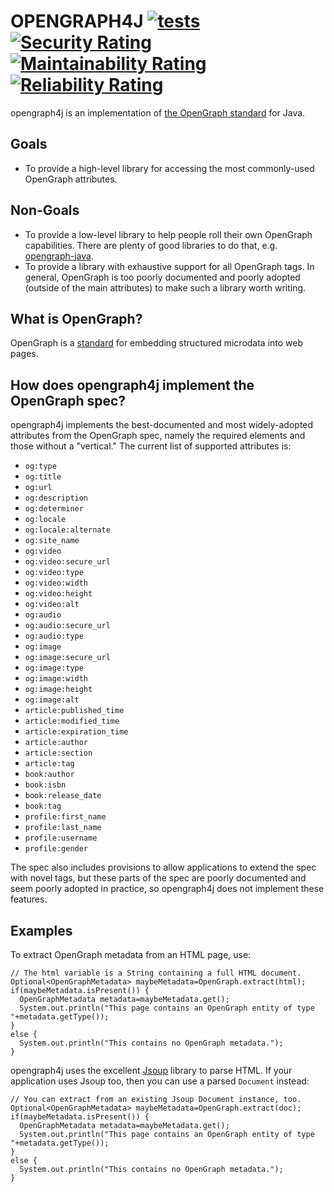 # OPENGRAPH4J [![tests](https://github.com/sigpwned/opengraph4j/actions/workflows/tests.yml/badge.svg)](https://github.com/sigpwned/opengraph4j/actions/workflows/tests.yml) [![Security Rating](https://sonarcloud.io/api/project_badges/measure?project=sigpwned_opengraph4j&metric=security_rating)](https://sonarcloud.io/summary/new_code?id=sigpwned_opengraph4j) [![Maintainability Rating](https://sonarcloud.io/api/project_badges/measure?project=sigpwned_opengraph4j&metric=sqale_rating)](https://sonarcloud.io/summary/new_code?id=sigpwned_opengraph4j) [![Reliability Rating](https://sonarcloud.io/api/project_badges/measure?project=sigpwned_opengraph4j&metric=reliability_rating)](https://sonarcloud.io/summary/new_code?id=sigpwned_opengraph4j)

opengraph4j is an implementation of [the OpenGraph standard](https://ogp.me/) for Java.

## Goals

* To provide a high-level library for accessing the most commonly-used OpenGraph attributes.

## Non-Goals

* To provide a low-level library to help people roll their own OpenGraph capabilities. There are plenty of good libraries to do that, e.g. [opengraph-java](https://github.com/johndeverall/opengraph-java).
* To provide a library with exhaustive support for all OpenGraph tags. In general, OpenGraph is too poorly documented and poorly adopted (outside of the main attributes) to make such a library worth writing.

## What is OpenGraph?

OpenGraph is a [standard](https://ogp.me/) for embedding structured microdata into web pages.

## How does opengraph4j implement the OpenGraph spec?

opengraph4j implements the best-documented and most widely-adopted attributes from the OpenGraph spec, namely the required elements and those without a "vertical." The current list of supported attributes is:

* `og:type`
* `og:title`
* `og:url`
* `og:description`
* `og:determiner`
* `og:locale`
* `og:locale:alternate`
* `og:site_name`
* `og:video`
* `og:video:secure_url`
* `og:video:type`
* `og:video:width`
* `og:video:height`
* `og:video:alt`
* `og:audio`
* `og:audio:secure_url`
* `og:audio:type`
* `og:image`
* `og:image:secure_url`
* `og:image:type`
* `og:image:width`
* `og:image:height`
* `og:image:alt`
* `article:published_time`
* `article:modified_time`
* `article:expiration_time`
* `article:author`
* `article:section`
* `article:tag`
* `book:author`
* `book:isbn`
* `book:release_date`
* `book:tag`
* `profile:first_name`
* `profile:last_name`
* `profile:username`
* `profile:gender`

The spec also includes provisions to allow applications to extend the spec with novel tags, but these parts of the spec are poorly documented and seem poorly adopted in practice, so opengraph4j does not implement these features.

## Examples

To extract OpenGraph metadata from an HTML page, use:

    // The html variable is a String containing a full HTML document.
    Optional<OpenGraphMetadata> maybeMetadata=OpenGraph.extract(html);
    if(maybeMetadata.isPresent()) {
      OpenGraphMetadata metadata=maybeMetadata.get();
      System.out.println("This page contains an OpenGraph entity of type "+metadata.getType());
    }
    else {
      System.out.println("This contains no OpenGraph metadata.");
    }

opengraph4j uses the excellent [Jsoup](https://jsoup.org/) library to parse HTML. If your
application uses Jsoup too, then you can use a parsed `Document` instead:

    // You can extract from an existing Jsoup Document instance, too.
    Optional<OpenGraphMetadata> maybeMetadata=OpenGraph.extract(doc);
    if(maybeMetadata.isPresent()) {
      OpenGraphMetadata metadata=maybeMetadata.get();
      System.out.println("This page contains an OpenGraph entity of type "+metadata.getType());
    }
    else {
      System.out.println("This contains no OpenGraph metadata.");
    }
